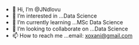 - 👋 Hi, I’m @JNdlovu
- 👀 I’m interested in ...Data Science
- 🌱 I’m currently learning ...MSc Data Science
- 💞️ I’m looking to collaborate on ...Data Science
- 📫 How to reach me ...email: xoxani@gmail.com 
<!---
JNdlovu/JNdlovu is a ✨ special ✨ repository because its `README.md` (this file) appears on your GitHub profile.
You can click the Preview link to take a look at your changes.
--->
